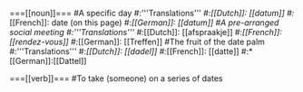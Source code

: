 ===[[noun]]===
#A specific day
#:'''Translations'''
#:*[[Dutch]]: [[datum]]
#:*[[French]]: date (on this page)
#:*[[German]]: [[datum]]
#A pre-arranged social meeting
#:'''Translations'''
#:*[[Dutch]]: [[afspraakje]]
#:*[[French]]: [[rendez-vous]]
#:*[[German]]: [[Treffen]]
#The fruit of the date palm
#:'''Translations'''
#:*[[Dutch]]: [[dadel]]
#:*[[French]]: [[datte]]
#:*[[German]]:[[Dattel]]

===[[verb]]===
#To take (someone) on a series of dates